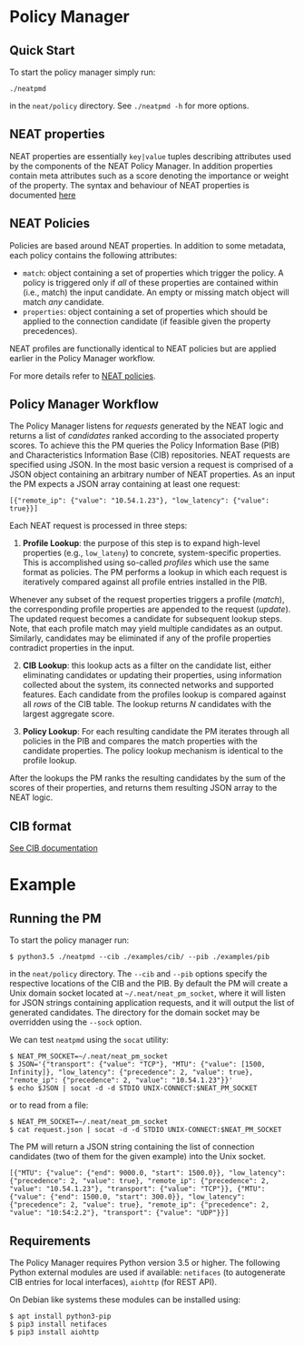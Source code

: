 # Policy Manager

## Quick Start

To start the policy manager simply run:

```
./neatpmd
```

in the `neat/policy` directory. See `./neatpmd -h` for more options.

## NEAT properties

NEAT properties are essentially `key|value` tuples describing attributes used by the components of the NEAT Policy Manager. In addition properties contain meta attributes such as a score denoting the importance or weight of the property. The syntax and behaviour of NEAT properties is documented [here](doc/NEAT_properties.md)


## NEAT Policies

Policies are based around NEAT properties. In addition to some metadata, each policy contains the following attributes:

+ `match`: object containing a set of properties which trigger the policy. A policy is triggered only if *all* of these properties are contained within (i.e., match) the input candidate. An empty or missing match object will match *any* candidate.
+ `properties`: object containing a set of properties which should be applied to the connection candidate (if feasible given the property precedences).

NEAT profiles are functionally identical to NEAT policies but are applied earlier in the Policy Manager workflow.

For more details refer to [NEAT policies](doc/NEAT_policies.md).

## Policy Manager Workflow

The Policy Manager listens for *requests* generated by the NEAT logic and returns a list of *candidates* ranked according to the associated property scores. To achieve this the PM queries the Policy Information Base (PIB) and Characteristics Information Base (CIB) repositories. NEAT requests are specified using JSON. In the most basic version a request is comprised of a JSON object containing an arbitrary number of NEAT properties. As an input the PM expects a JSON array containing at least one request:

```
[{"remote_ip": {"value": "10.54.1.23"}, "low_latency": {"value": true}}]
```

Each NEAT request is processed in three steps:

1. **Profile Lookup**: the purpose of this step is to expand high-level properties (e.g., `low_lateny`) to concrete, system-specific properties. This is accomplished using so-called *profiles* which use the same format as policies. The PM performs a lookup in which each request is iteratively compared against all profile entries installed in the PIB. 

  Whenever any subset of the request properties triggers a profile (*match*), the corresponding profile properties are appended to the request (*update*). The updated request becomes a candidate for subsequent lookup steps. Note, that each profile match may yield multiple candidates as an output. Similarly, candidates may be eliminated if any of the profile properties contradict properties in the input.
 
2. **CIB Lookup**: this lookup acts as a filter on the candidate list, either eliminating candidates or updating their properties, using information collected about the system, its connected networks and supported features. Each candidate from the profiles lookup is compared against all *rows* of the CIB table. The lookup returns *N* candidates with the largest aggregate score.

3. **Policy Lookup**: For each resulting  candidate the PM iterates through all policies in the PIB and compares the match properties with the candidate properties. The policy lookup mechanism is identical to the profile lookup. 

After the lookups the PM ranks the resulting candidates by the sum of the scores of their properties, and returns them resulting JSON array to the NEAT logic.


## CIB format

[See CIB documentation](doc/CIB_format.md)

# Example

## Running the PM


To start the policy manager run:

```
$ python3.5 ./neatpmd --cib ./examples/cib/ --pib ./examples/pib

```

in the `neat/policy` directory. The `--cib` and `--pib` options specify the respective locations of the CIB and the PIB. By default the PM will create a Unix domain socket located at `~/.neat/neat_pm_socket`, where it will listen for JSON strings containing application requests, and it will output the list of generated candidates. The directory for the domain socket may be overridden using the `--sock` option.

We can test `neatpmd` using the `socat` utility:

```
$ NEAT_PM_SOCKET=~/.neat/neat_pm_socket
$ JSON='{"transport": {"value": "TCP"}, "MTU": {"value": [1500, Infinity]}, "low_latency": {"precedence": 2, "value": true}, "remote_ip": {"precedence": 2, "value": "10.54.1.23"}}'
$ echo $JSON | socat -d -d STDIO UNIX-CONNECT:$NEAT_PM_SOCKET
``` 

or to read from a file:

``` 
$ NEAT_PM_SOCKET=~/.neat/neat_pm_socket
$ cat request.json | socat -d -d STDIO UNIX-CONNECT:$NEAT_PM_SOCKET
``` 


The PM will return a JSON string containing the list of connection candidates (two of them for the given example) into the Unix socket. 

```
[{"MTU": {"value": {"end": 9000.0, "start": 1500.0}}, "low_latency": {"precedence": 2, "value": true}, "remote_ip": {"precedence": 2, "value": "10.54.1.23"}, "transport": {"value": "TCP"}}, {"MTU": {"value": {"end": 1500.0, "start": 300.0}}, "low_latency": {"precedence": 2, "value": true}, "remote_ip": {"precedence": 2, "value": "10:54:2.2"}, "transport": {"value": "UDP"}}]
```

## Requirements

The Policy Manager requires Python version 3.5 or higher. The following Python external modules are used if available: `netifaces` (to autogenerate CIB entries for local interfaces), `aiohttp` (for REST API).

On Debian  like systems these modules can be installed using:

```
$ apt install python3-pip
$ pip3 install netifaces
$ pip3 install aiohttp
```

